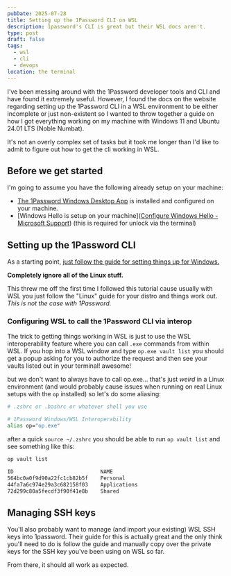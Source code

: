 ```yaml
---
pubDate: 2025-07-28
title: Setting up the 1Password CLI on WSL
description: 1password's CLI is great but their WSL docs aren't.
type: post
draft: false
tags:
  - wsl
  - cli
  - devops
location: the terminal
---
```

I've been messing around with the 1Password developer tools and CLI and have found it extremely useful. However, I found the docs on the website regarding setting up the 1Password CLI in a WSL environment to be either incomplete or just non-existent so I wanted to throw together a guide on how I got everything working on my machine with Windows 11 and Ubuntu 24.01 LTS (Noble Numbat).

It's not an overly complex set of tasks but it took me longer than I'd like to admit to figure out how to get the cli working in WSL.

## Before we get started

I'm going to assume you have the following already setup on your machine:

* [The 1Password Windows Desktop App](https://1password.com/downloads/windows) is installed and configured on your machine.
* \[Windows Hello is setup on your machine]\([Configure Windows Hello - Microsoft Support](https://support.microsoft.com/en-us/windows/configure-windows-hello-dae28983-8242-bb2a-d3d1-87c9d265a5f0)) (this is required for unlock via the terminal)

## Setting up the 1Password CLI

As a starting point, [just follow the guide for setting things up for Windows.](https://developer.1password.com/docs/cli/get-started/)

**Completely ignore all of the Linux stuff.**

This threw me off the first time I followed this tutorial cause usually with WSL you just follow the "Linux" guide for your distro and things work out. *This is not the case with 1Password.*

### Configuring WSL to call the 1Password CLI via interop

The trick to getting things working in WSL is just to use the WSL interoperability feature where you can call `.exe` commands from within WSL. If you hop into a WSL window and type `op.exe vault list` you should get a popup asking for you to authorize the request and then see your vaults listed out in your terminal! awesome!

but we don't want to always have to call op.exe... that's just *weird* in a Linux environment (and would probably cause issues when running on real Linux setups with the `op` installed) so let's do some aliasing:

```bash
# .zshrc or .bashrc or whatever shell you use 

# 1Password Windows/WSL Interoperability
alias op="op.exe" 
```

after a quick `source ~/.zshrc` you should be able to run `op vault list` and see something like this:

```bash
op vault list 

ID                            NAME
564bc0a0f9d90a22fc1cb82b5f    Personal
44fa7a6c974e29a3c682158f03    Applications
72d299c80a5fecdf3f90f41e8b    Shared
```

## Managing SSH keys

You'll also probably want to manage (and import your existing) WSL SSH keys into 1password. Their guide for this is actually great and the only think you'll need to do is follow the guide and manually copy over the private keys for the SSH key you've been using on WSL so far.

From there, it should all work as expected.
